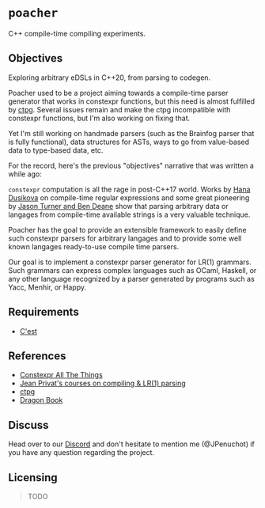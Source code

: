 # `poacher`

C++ compile-time compiling experiments.

## Objectives

Exploring arbitrary eDSLs in C++20, from parsing to codegen.

Poacher used to be a project aiming towards a compile-time parser generator that
works in constexpr functions, but this need is almost fulfilled by
[ctpg](https://github.com/peter-winter/ctpg). Several issues remain and make the
ctpg incompatible with constexpr functions, but I'm also working on fixing that.

Yet I'm still working on handmade parsers (such as the Brainfog parser that is
fully functional), data structures for ASTs, ways to go from value-based data
to type-based data, etc.

For the record, here's the previous "objectives" narrative that was written a
while ago:

`constexpr` computation is all the rage in post-C++17 world. Works by
[Hana Dusikova](https://github.com/hanickadot) on compile-time regular
expressions and some great pioneering by [Jason Turner and Ben Deane](
https://github.com/lefticus/constexpr_all_the_things/tree/master/src/include)
show that parsing arbitrary data or langages from compile-time available
strings is a very valuable technique.

Poacher has the goal to provide an extensible framework to easily define such
constexpr parsers for arbitrary langages and to provide some well known
langages ready-to-use compile time parsers.

Our goal is to implement a constexpr parser generator for LR(1) grammars. Such
grammars can express complex languages such as OCaml, Haskell, or any other
language recognized by a parser generated by programs such as Yacc, Menhir, or
Happy.

## Requirements

- [C'est](https://github.com/pkeir/cest)

## References

- [Constexpr All The Things](
https://github.com/lefticus/constexpr_all_the_things)
- [Jean Privat's courses on compiling & LR(1) parsing](
https://info.uqam.ca/~privat/INF5000/)
- [ctpg](https://github.com/peter-winter/ctpg)
- [Dragon Book](https://suif.stanford.edu/dragonbook/)

## Discuss

Head over to our [Discord](https://discord.gg/mtn8dmB5qP) and don't hesitate
to mention me (@JPenuchot) if you have any question regarding the project.

## Licensing

>TODO
